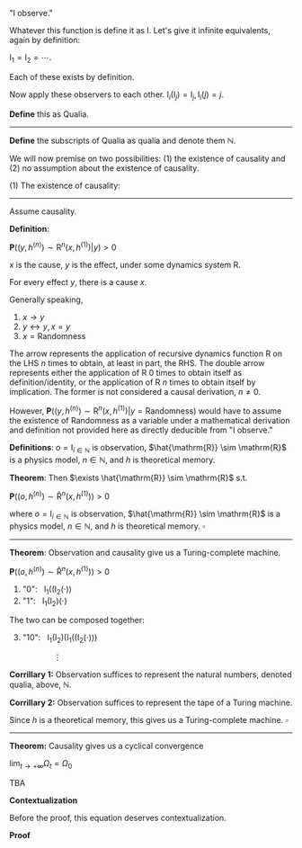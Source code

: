 "I observe."

Whatever this function is define it as $\mathrm{I}$. Let's give it infinite equivalents, again by definition:

$\mathrm{I}_1 = \mathrm{I}_2 = \cdots$.
 
Each of these exists by definition.

Now apply these observers to each other. $\mathrm{I}_i(\mathrm{I}_j) = \mathrm{I}_j, \mathrm{I}_i(j) = j$.

**Define** this as Qualia.

---

**Define** the subscripts of Qualia as qualia and denote them $\mathbb{N}$.

We will now premise on two possibilities: (1) the existence of causality and (2) no assumption about the existence of causality.

(1) The existence of causality:

---

Assume causality.

**Definition**:

$\mathbf{P}((y, h^{(n)}) \sim \mathrm{R}^n(x, h^{(1)}) \vert y) > 0$

$x$ is the cause, $y$ is the effect, under some dynamics system $\mathrm{R}$.

For every effect $y$, there is a cause $x$.

Generally speaking,

1. $x \rightarrow y$
2. $y \leftrightarrow y, x=y$
3. $x=\text{Randomness}$

The arrow represents the application of recursive dynamics function $\mathrm{R}$ on the LHS $n$ times to obtain, at least in part, the RHS. The double arrow represents either the application of $\mathrm{R}$ $0$ times to obtain itself as definition/identity, or the application of $\mathrm{R}$ $n$ times to obtain itself by implication. The former is not considered a causal derivation, $n \neq 0$.

However, $\mathbf{P}((y, h^{(n)}) \sim \mathrm{R}^n(x, h^{(1)}) \vert y=\text{Randomness})$ would have to assume the existence of $\text{Randomness}$ as a variable under a mathematical derivation and definition not provided here as directly deducible from "I observe." 

**Definitions**: $o = \mathrm{I}_{i \in \mathbb{N}}$ is observation, $\hat{\mathrm{R}} \sim \mathrm{R}$ is a physics model, $n \in \mathbb{N}$, and $h$ is theoretical memory.

**Theorem**: Then $\exists \hat{\mathrm{R}} \sim \mathrm{R}$ s.t.

$\mathbf{P}((o, h^{(n)}) \sim \mathrm{\hat{R}}^n(x, h^{(1)})) > 0$

where $o = \mathrm{I}_{i \in \mathbb{N}}$ is observation, $\hat{\mathrm{R}} \sim \mathrm{R}$ is a physics model, $n \in \mathbb{N}$, and $h$ is theoretical memory. $\square$

---

**Theorem**: Observation and causality give us a Turing-complete machine.

$\mathbf{P}((o, h^{(n)}) \sim \mathrm{\hat{R}}^n(x, h^{(1)})) > 0$

1. "0": &nbsp; $\mathrm{I_1}((\mathrm{I_2}(\cdot))$
2. "1": &nbsp; $\mathrm{I_1}(\mathrm{I_2})(\cdot)$

The two can be composed together:

3. "10": &nbsp; $\mathrm{I_1}(\mathrm{I_2})(\mathrm{I_1}((\mathrm{I_2}(\cdot)))$

&nbsp;&nbsp;&nbsp;&nbsp;&nbsp;&nbsp;&nbsp;&nbsp;&nbsp;&nbsp;&nbsp;&nbsp;&nbsp;&nbsp;&nbsp;&nbsp;&nbsp;&nbsp;&nbsp; $\vdots$

**Corrillary 1:** Observation suffices to represent the natural numbers, denoted qualia, above, $\mathbb{N}$.

**Corrillary 2:** Observation suffices to represent the tape of a Turing machine.

Since $h$ is a theoretical memory, this gives us a Turing-complete machine. $\square$

---

**Theorem:** Causality gives us a cyclical convergence

$\lim_{t \to +\infty} \Omega_t = \Omega_0$

TBA

**Contextualization**

Before the proof, this equation deserves contextualization.

**Proof**


